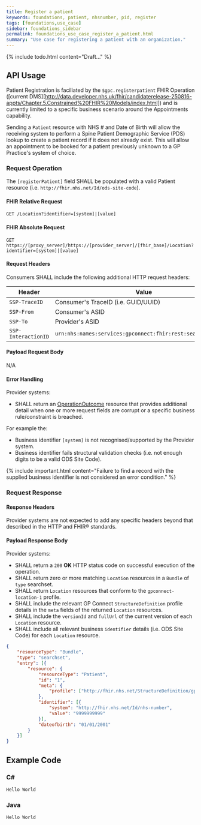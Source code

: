 ```yaml
---
title: Register a patient
keywords: foundations, patient, nhsnumber, pid, register
tags: [foundations,use_case]
sidebar: foundations_sidebar
permalink: foundations_use_case_register_a_patient.html
summary: "Use case for registering a patient with an organization."
---
```


{% include todo.html content="Draft..." %}

## API Usage ##

Patient Registration is faciliated by the `$gpc.registerpatient` FHIR Operation ([current DMS][http://data.developer.nhs.uk/fhir/candidaterelease-250816-appts/Chapter.5.Constrained%20FHIR%20Models/index.html]) and is currently limited to a specific business scenario around the Appointments capability.

Sending a `Patient` resource with NHS # and Date of Birth will allow the receiving system to perform a Spine Patient Demographic Service (PDS) lookup to create a patient record if it does not already exist. This will allow an appointment to be booked for a patient previously unknown to a GP Practice's system of choice.

### Request Operation ###

The `[registerPatient]` field SHALL be populated with a valid Patient resource (i.e. `http://fhir.nhs.net/Id/ods-site-code`).

#### FHIR Relative Request ####

```http
GET /Location?identifier=[system]|[value]
```

#### FHIR Absolute Request ####

```http
GET https://[proxy_server]/https://[provider_server]/[fhir_base]/Location?identifier=[system]|[value]
```

#### Request Headers ####

Consumers SHALL include the following additional HTTP request headers:

| Header               | Value |
|----------------------|-------|
| `SSP-TraceID`        | Consumer's TraceID (i.e. GUID/UUID) |
| `SSP-From`           | Consumer's ASID |
| `SSP-To`             | Provider's ASID |
| `SSP-InteractionID`  | `urn:nhs:names:services:gpconnect:fhir:rest:search:location`|

#### Payload Request Body ####

N/A

#### Error Handling ####

Provider systems:

- SHALL return an [OperationOutcome](https://www.hl7.org/fhir/DSTU2/operationoutcome.html) resource that provides additional detail when one or more request fields are corrupt or a specific business rule/constraint is breached.

For example the:

- Business identifier `[system]` is not recognised/supported by the Provider system.
- Business identifier fails structural validation checks (i.e. not enough digits to be a valid ODS Site Code).

{% include important.html content="Failure to find a record with the supplied business identifier is not considered an error condition." %}

### Request Response ###

#### Response Headers ####

Provider systems are not expected to add any specific headers beyond that described in the HTTP and FHIR&reg; standards.

#### Payload Response Body ####

Provider systems:

- SHALL return a `200` **OK** HTTP status code on successful execution of the operation.
- SHALL return zero or more matching `Location` resources in a `Bundle` of `type` searchset.
- SHALL return `Location` resources that conform to the `gpconnect-location-1` profile.
- SHALL include the relevant GP Connect `StructureDefinition` profile details in the `meta` fields of the returned `Location` resources.
- SHALL include the `versionId` and `fullUrl` of the current version of each `Location` resource.
- SHALL include all relevant business `identifier` details (i.e. ODS Site Code) for each `Location` resource.

```json
{
	"resourceType": "Bundle",
	"type": "searchset",
	"entry": [{
		"resource": {
            "resourceType": "Patient",
            "id": "1",
            "meta": {
                "profile": ["http://fhir.nhs.net/StructureDefinition/gpconnect-register-patient-1"]
            },
            "identifier": [{
                "system": "http://fhir.nhs.net/Id/nhs-number",
                "value": "9999999999"
            }],
            "dateofbirth": "01/01/2001"
        }
	}]
}
```

## Example Code ##

### C# ###

```csharp
Hello World
```

### Java ###

```java
Hello World
```
